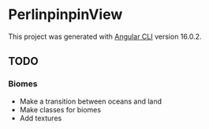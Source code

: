 # PerlinpinpinView

This project was generated with [Angular CLI](https://github.com/angular/angular-cli) version 16.0.2.

## TODO

### Biomes

- Make a transition between oceans and land
- Make classes for biomes
- Add textures
